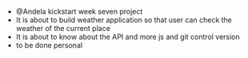 - @Andela kickstart week seven project
- It is about to build weather application so that user can check the weather of the current place
- It is about to know about the API and more js and git control version
- to be done personal
